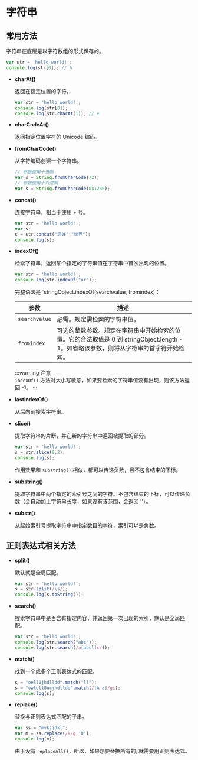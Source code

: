 # 字符串

## 常用方法

字符串在底层是以字符数组的形式保存的。

```js
var str = 'hello world!';
console.log(str[0]); // h
```

- **charAt()**  

  返回在指定位置的字符。

  ```js
  var str = 'hello world!';
  console.log(str[0]);
  console.log(str.charAt(1)); // e
  ```

- **charCodeAt()**  

  返回指定位置字符的 Unicode 编码。

- **fromCharCode()**  

  从字符编码创建一个字符串。

  ```js
  // 参数使用十进制
  var s = String.fromCharCode(72);
  // 参数使用十六进制
  var s = String.fromCharCode(0x1236);
  ```

- **concat()**  

  连接字符串，相当于使用 + 号。

  ```js
  var str = 'hello world!';
  var s;
  s = str.concat("您好","世界");
  console.log(s);
  ```

- **indexOf()**  

  检索字符串，返回某个指定的字符串值在字符串中首次出现的位置。

  ```js
  var str = 'hello world!';
  console.log(str.indexOf("or"));
  ```

  完整语法是 `stringObject.indexOf(searchvalue, fromindex)：

  |参数|描述|
  |---|---|
  |`searchvalue`|必需。规定需检索的字符串值。|
  |`fromindex`|可选的整数参数。规定在字符串中开始检索的位置。它的合法取值是 0 到 stringObject.length - 1。如省略该参数，则将从字符串的首字符开始检索。|

    :::warning 注意  
    `indexOf()` 方法对大小写敏感，如果要检索的字符串值没有出现，则该方法返回 -1。
    :::

- **lastIndexOf()**  

  从后向前搜索字符串。

- **slice()**  

  提取字符串的片断，并在新的字符串中返回被提取的部分。

  ```js
  var str = 'hello world!';
  s = str.slice(0,2);
  console.log(s);
  ```
  
  作用效果和 `substring()` 相似，都可以传递负数，且不包含结束的下标。

- **substring()**   

  提取字符串中两个指定的索引号之间的字符。不包含结束的下标，可以传递负数（会自动加上字符串长度，如果没有该范围，会返回 ''）。

- **substr()**  

  从起始索引号提取字符串中指定数目的字符，索引可以是负数。

## 正则表达式相关方法

- **split()**   

  默认就是全局匹配。

  ```js
  var str = 'hello world!';
  s = str.split(/\s/);
  console.log(s.toString());
  ```

- **search()**  

  搜索字符串中是否含有指定内容，并返回第一次出现的索引，默认是全局匹配。

  ```js
  var str = 'hello world!';
  console.log(str.search("abc"));
  console.log(str.search(/a[abcl]c/));
  ```

- **match()**   

  找到一个或多个正则表达式的匹配。

  ```js
  s = "oell0jhdlldd".match("ll");
  s = "owlell0ncjhdlldd".match(/[A-z]/gi);
  console.log(s);
  ```

- **replace()**  

  替换与正则表达式匹配的子串。

  ```js
  var ss = "mvkjjdkl";
  var m = ss.replace(/k/g,'0');
  console.log(m);
  ```

  由于没有 `replaceAll()`，所以，如果想要替换所有的, 就需要用正则表达式。
